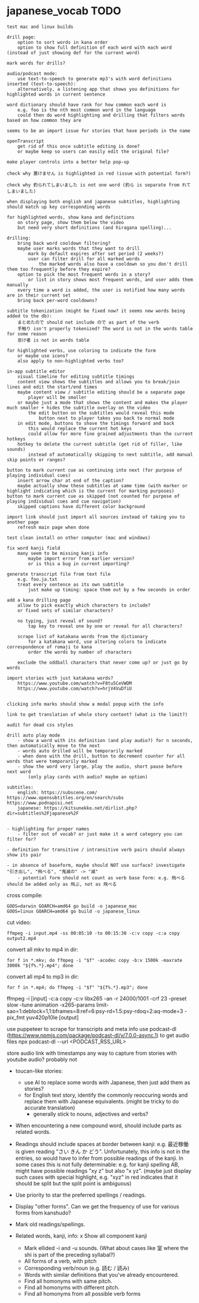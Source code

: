 # japanese_vocab TODO   

    test mac and linux builds
    
    drill page:
        option to sort words in kana order
        option to show full definition of each word with each word (instead of just showing def for the current word)                 

    mark words for drills?

    audio/podcast mode:
        use text-to-speech to generate mp3's with word definitions inserted (text-to-speech):
        alternatively, a listening app that shows you definitions for highlighted words in current sentence            

    word dictionary should have rank for how common each word is
        e.g. foo is the nth most common word in the language
        could then do word highlighting and drilling that filters words based on how common they are

    seems to be an import issue for stories that have periods in the name

    openTranscript
        get rid of this once subtitle editing is done?
        or maybe keep so users can easily edit the original file?

    make player controls into a better help pop-up
    
    check why 置けません is highlighted in red (issue with potential form?)

    check why 釣られてしまいました is not one word (釣ら is separate from れてしまいました)
        
    when displaying both english and japanese subtitles, highlighting should match up key corresponding words
   
    for highlighted words, show kana and definitions
        on story page, show them below the video
        but need very short definitions (and hiragana spelling)...

    drilling:
        bring back word cooldown filtering?
        maybe user marks words that they want to drill
            mark by default expires after set period (2 weeks?)
            user can filter drill for all marked words
                the marked words also have a cooldown so you don't drill them too frequently before they expire?
        option to pick the most frequent words in a story?
            or list in story shows most frequent words, and user adds them manually
        every time a word is added, the user is notified how many words are in their current set
        bring back per-word cooldowns?

    subtitle tokenization (might be fixed now? it seems new words being added to the db): 
        まとめたので should not include ので as part of the verb
        手触り isn't properly tokenized? The word is not in the words table for some reason
        怠け者 is not in words table

    for highlighted verbs, use coloring to indicate the form
        or maybe use icons?
        also apply to non-highlighted verbs too?

    in-app subtitle editor
        visual timeline for editing subtitle timings
        content view shows the subtitles and allows you to break/join lines and edit the start/end times
        maybe content view / subtitle editing should be a separate page
            player will be smaller
        or maybe just a mode that shows the content and makes the player much smaller + hides the subtitle overlay on the video
            the edit button on the subtitles would reveal this mode
                button next to player takes you back to normal mode
        in edit mode, buttons to shove the timings forward and back
            this would replace the current hot keys
            could allow for more fine grained adjustments than the current hotkeys
        hotkey to delete the current subtitle (get rid of filler, like sounds)
            instead of automatically skipping to next subtitle, add manual skip points or ranges?        

    button to mark current cue as continuing into next (for purpose of playing individual cues)
        insert arrow char at end of the caption?
        maybe actually show these subtitles at same time (with marker or highlight indicating which is the current for marking purposes)
    button to mark current cue as skipped (not counted for purpose of playing individual cues and cue navigation)
        skipped captions have different color background            

    import link should just import all sources instead of taking you to another page
        refresh main page when done

    test clean install on other computer (mac and windows)

    fix word kanji field
        many seem to be missing kanji info
            maybe import error from earlier version?
            or is this a bug in current importing?

    generate transcript file from text file
        e.g. foo.ja.txt
        treat every sentence as its own subtitle
            just make up timing: space them out by a few seconds in order

    add a kana drilling page
        allow to pick exactly which characters to include?
        or fixed sets of similar characters?

        no typing, just reveal of sound?
            tap key to reveal one by one or reveal for all characters?
            
        scrape list of katakana words from the dictionary
            for a katakana word, use altering colors to indicate correspondence of romaji to kana
            order the words by number of characters

        exclude the oddball characters that never come up? or just go by words

    import stories with just katakana words?
        https://www.youtube.com/watch?v=F8tu5CeVWDM
        https://www.youtube.com/watch?v=hrjV4VuDfiU
    

    clicking info marks should show a modal popup with the info

    link to get translation of whole story content? (what is the limit?)

    audit for dead css styles

    drill auto play mode
        - show a word with its definition (and play audio?) for n seconds, then automatically move to the next
        - words auto drilled will be temporarily marked
        - when done with the drill, button to decrement counter for all words that were temporarily marked
        - show the word very large, play the audio, short pause before next word
            (only play cards with audio? maybe an option)

    subtitles: 
        english: https://subscene.com/   https://www.opensubtitles.org/en/search/subs   https://www.podnapisi.net
        japanese: https://kitsunekko.net/dirlist.php?dir=subtitles%2Fjapanese%2F 


    - highlighting for proper names
        - filter out of vocab? or just make it a word category you can filter for?
    
    - definition for transitive / intransitive verb pairs should always show its pair

    - in absence of baseform, maybe should NOT use surface? investigate "引き出し", "飛べる", "鬼滅の" -> "滅"
        - potential form should not count as verb base form: e.g. 飛べる should be added only as 飛ぶ, not as 飛べる


cross compile:

    GOOS=darwin GOARCH=amd64 go build -o japanese_mac
    GOOS=linux GOARCH=amd64 go build -o japanese_linux

cut video: 
    
    ffmpeg -i input.mp4 -ss 00:05:10 -to 00:15:30 -c:v copy -c:a copy output2.mp4

convert all mkv to mp4 in dir:
    
    for f in *.mkv; do ffmpeg -i "$f" -acodec copy -b:v 1500k -maxrate 3000k "${f%.*}.mp4"; done

convert all mp4 to mp3 in dir:

    for f in *.mp4; do ffmpeg -i "$f" "${f%.*}.mp3"; done


ffmpeg -i [input] -c:a copy -c:v libx265 -an -r 24000/1001 -crf 23 -preset slow -tune animation -x265-params limit-sao=1:deblock=1,1:bframes=8:ref=6:psy-rd=1.5:psy-rdoq=2:aq-mode=3 -pix_fmt yuv420p10le [output]


use puppeteer to scrape for transcripts and meta info
use podcast-dl (https://www.npmjs.com/package/podcast-dl/v/7.0.0-async.1) to get audio files
    npx podcast-dl --url <PODCAST_RSS_URL>

store audio link with timestamps
    any way to capture from stories with youtube audio? probably not


- toucan-like stories:
    - use AI to replace some words with Japanese, then just add them as stories?
    - for English text story, identify the commonly reoccuring words and replace them with Japanese equivalents. (might be tricky to do accurate translation)
        - generally stick to nouns, adjectives and verbs?

- When encountering a new compound word, should include parts as related words.

- Readings should include spaces at border between kanji: e.g. 最近稼働 is given reading "さい きん か どう". Unfortunately, this info is not in the entries, so would have to infer from possible readings of the kanji. In some cases this is not fully determinable: e.g. for kanji spelling AB, might have possible readings "xy z" but also "x yz". (maybe just display such cases with special highlight, e.g. "xyz" in red indicates that it should be split but the split point is ambiguous)
- Use priority to star the preferred spellings / readings.
- Display "other forms". Can we get the frequency of use for various forms from kanshudo?
- Mark old readings/spellings.
- Related words, kanji, info:
    x Show all component kanji
    - Mark ellided -i and -u sounds. (What about cases like 室 where the shi is part of the preceding syllabal?)
    - All forms of a verb, with pitch
    - Corresponding verb/noun (e.g. 読む / 読み)
    - Words with similar definitions that you've already encountered.
    - Find all homonyms with same pitch.
    - Find all homonyms with different pitch.
    - Find all homonyms from all possible verb forms